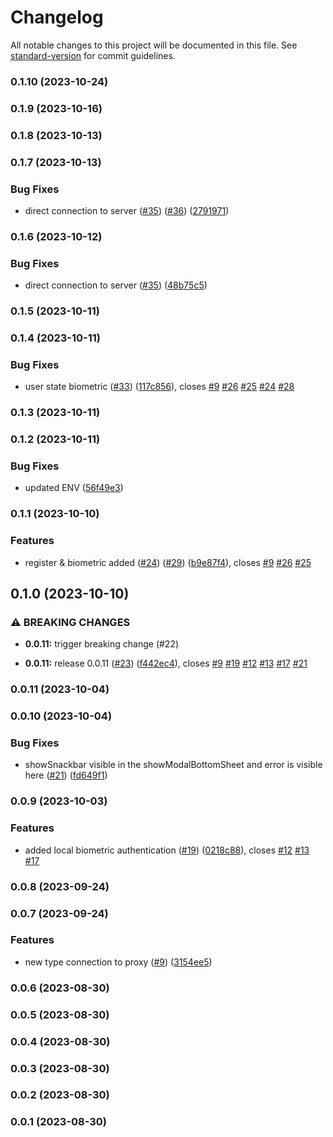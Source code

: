 # Changelog

All notable changes to this project will be documented in this file. See [standard-version](https://github.com/conventional-changelog/standard-version) for commit guidelines.

### 0.1.10 (2023-10-24)

### 0.1.9 (2023-10-16)

### 0.1.8 (2023-10-13)

### 0.1.7 (2023-10-13)


### Bug Fixes

* direct connection to server ([#35](https://github.com/hawks-atlanta/frontend-flutter/issues/35)) ([#36](https://github.com/hawks-atlanta/frontend-flutter/issues/36)) ([2791971](https://github.com/hawks-atlanta/frontend-flutter/commit/279197107fd362150f4eada1c0c19ce4a9330f5a))

### 0.1.6 (2023-10-12)


### Bug Fixes

* direct connection to server ([#35](https://github.com/hawks-atlanta/frontend-flutter/issues/35)) ([48b75c5](https://github.com/hawks-atlanta/frontend-flutter/commit/48b75c5208e52ef6bc070c5e07c98aa7bac3a14b))

### 0.1.5 (2023-10-11)

### 0.1.4 (2023-10-11)


### Bug Fixes

* user state biometric ([#33](https://github.com/hawks-atlanta/frontend-flutter/issues/33)) ([117c856](https://github.com/hawks-atlanta/frontend-flutter/commit/117c85601493f922df02ef1efbddab9abbe203e7)), closes [#9](https://github.com/hawks-atlanta/frontend-flutter/issues/9) [#26](https://github.com/hawks-atlanta/frontend-flutter/issues/26) [#25](https://github.com/hawks-atlanta/frontend-flutter/issues/25) [#24](https://github.com/hawks-atlanta/frontend-flutter/issues/24) [#28](https://github.com/hawks-atlanta/frontend-flutter/issues/28)

### 0.1.3 (2023-10-11)

### 0.1.2 (2023-10-11)


### Bug Fixes

* updated ENV ([56f49e3](https://github.com/hawks-atlanta/frontend-flutter/commit/56f49e333f9ae3ad607f53719506e2961bc484ea))

### 0.1.1 (2023-10-10)


### Features

* register & biometric added ([#24](https://github.com/hawks-atlanta/frontend-flutter/issues/24)) ([#29](https://github.com/hawks-atlanta/frontend-flutter/issues/29)) ([b9e87f4](https://github.com/hawks-atlanta/frontend-flutter/commit/b9e87f457b4b627d627109925addb39bcc7f502b)), closes [#9](https://github.com/hawks-atlanta/frontend-flutter/issues/9) [#26](https://github.com/hawks-atlanta/frontend-flutter/issues/26) [#25](https://github.com/hawks-atlanta/frontend-flutter/issues/25)

## 0.1.0 (2023-10-10)


### ⚠ BREAKING CHANGES

* **0.0.11:** trigger breaking change (#22)

* **0.0.11:** release 0.0.11 ([#23](https://github.com/hawks-atlanta/frontend-flutter/issues/23)) ([f442ec4](https://github.com/hawks-atlanta/frontend-flutter/commit/f442ec45e8212240210b32bb2275b9f7e79ce94e)), closes [#9](https://github.com/hawks-atlanta/frontend-flutter/issues/9) [#19](https://github.com/hawks-atlanta/frontend-flutter/issues/19) [#12](https://github.com/hawks-atlanta/frontend-flutter/issues/12) [#13](https://github.com/hawks-atlanta/frontend-flutter/issues/13) [#17](https://github.com/hawks-atlanta/frontend-flutter/issues/17) [#21](https://github.com/hawks-atlanta/frontend-flutter/issues/21)

### 0.0.11 (2023-10-04)

### 0.0.10 (2023-10-04)


### Bug Fixes

* showSnackbar visible in the showModalBottomSheet and error is visible here ([#21](https://github.com/hawks-atlanta/frontend-flutter/issues/21)) ([fd649f1](https://github.com/hawks-atlanta/frontend-flutter/commit/fd649f14a5eb7ab5751daee81c79c61bc1ce9ff2))

### 0.0.9 (2023-10-03)


### Features

* added local biometric authentication ([#19](https://github.com/hawks-atlanta/frontend-flutter/issues/19)) ([0218c88](https://github.com/hawks-atlanta/frontend-flutter/commit/0218c88bb68a92507015a640a08a6eb7df9f81c1)), closes [#12](https://github.com/hawks-atlanta/frontend-flutter/issues/12) [#13](https://github.com/hawks-atlanta/frontend-flutter/issues/13) [#17](https://github.com/hawks-atlanta/frontend-flutter/issues/17)

### 0.0.8 (2023-09-24)

### 0.0.7 (2023-09-24)


### Features

* new type connection to proxy ([#9](https://github.com/hawks-atlanta/frontend-flutter/issues/9)) ([3154ee5](https://github.com/hawks-atlanta/frontend-flutter/commit/3154ee52d6f5d46c0086a0ba24749b86d5712954))

### 0.0.6 (2023-08-30)

### 0.0.5 (2023-08-30)

### 0.0.4 (2023-08-30)

### 0.0.3 (2023-08-30)

### 0.0.2 (2023-08-30)

### 0.0.1 (2023-08-30)
